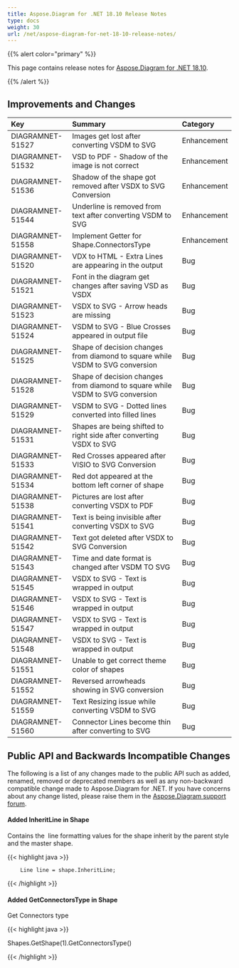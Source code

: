 ```yaml
---
title: Aspose.Diagram for .NET 18.10 Release Notes
type: docs
weight: 30
url: /net/aspose-diagram-for-net-18-10-release-notes/
---
```


{{% alert color="primary" %}} 

This page contains release notes for [Aspose.Diagram for .NET 18.10](https://www.nuget.org/packages/Aspose.Diagram/18.10.0).

{{% /alert %}} 
## **Improvements and Changes**

|**Key**|**Summary**|**Category**|
| :- | :- | :- |
|DIAGRAMNET-51527|Images get lost after converting VSDM to SVG|Enhancement|
|DIAGRAMNET-51532|VSD to PDF - Shadow of the image is not correct|Enhancement|
|DIAGRAMNET-51536|Shadow of the shape got removed after VSDX to SVG Conversion|Enhancement|
|DIAGRAMNET-51544|Underline is removed from text after converting VSDM to SVG|Enhancement|
|DIAGRAMNET-51558|Implement Getter for Shape.ConnectorsType|Enhancement|
|DIAGRAMNET-51520|VDX to HTML - Extra Lines are appearing in the output|Bug|
|DIAGRAMNET-51521|Font in the diagram get changes after saving VSD as VSDX|Bug|
|DIAGRAMNET-51523|VSDX to SVG - Arrow heads are missing|Bug|
|DIAGRAMNET-51524|VSDM to SVG - Blue Crosses appeared in output file|Bug|
|DIAGRAMNET-51525|Shape of decision changes from diamond to square while VSDM to SVG conversion|Bug|
|DIAGRAMNET-51528|Shape of decision changes from diamond to square while VSDM to SVG conversion|Bug|
|DIAGRAMNET-51529|VSDM to SVG - Dotted lines converted into filled lines|Bug|
|DIAGRAMNET-51531|Shapes are being shifted to right side after converting VSDX to SVG|Bug|
|DIAGRAMNET-51533|Red Crosses appeared after VISIO to SVG Conversion|Bug|
|DIAGRAMNET-51534|Red dot appeared at the bottom left corner of shape|Bug|
|DIAGRAMNET-51538|Pictures are lost after converting VSDX to PDF|Bug|
|DIAGRAMNET-51541|Text is being invisible after converting VSDX to SVG|Bug|
|DIAGRAMNET-51542|Text got deleted after VSDX to SVG Conversion|Bug|
|DIAGRAMNET-51543|Time and date format is changed after VSDM TO SVG|Bug|
|DIAGRAMNET-51545|VSDX to SVG - Text is wrapped in output|Bug|
|DIAGRAMNET-51546|VSDX to SVG - Text is wrapped in output|Bug|
|DIAGRAMNET-51547|VSDX to SVG - Text is wrapped in output|Bug|
|DIAGRAMNET-51548|VSDX to SVG - Text is wrapped in output|Bug|
|DIAGRAMNET-51551|Unable to get correct theme color of shapes|Bug|
|DIAGRAMNET-51552|Reversed arrowheads showing in SVG conversion|Bug|
|DIAGRAMNET-51559|Text Resizing issue while converting VSDM to SVG|Bug|
|DIAGRAMNET-51560|Connector Lines become thin after converting to SVG|Bug|
## **Public API and Backwards Incompatible Changes**
The following is a list of any changes made to the public API such as added, renamed, removed or deprecated members as well as any non-backward compatible change made to Aspose.Diagram for .NET. If you have concerns about any change listed, please raise them in the [Aspose.Diagram support forum](https://forum.aspose.com/c/diagram).
#### **Added InheritLine in Shape**
Contains the  line formatting values for the shape inherit by the parent style and the master shape.

{{< highlight java >}}

 		Line line = shape.InheritLine;

{{< /highlight >}}


#### **Added GetConnectorsType in Shape**
Get Connectors type

{{< highlight java >}}

 Shapes.GetShape(1).GetConnectorsType()

{{< /highlight >}}

